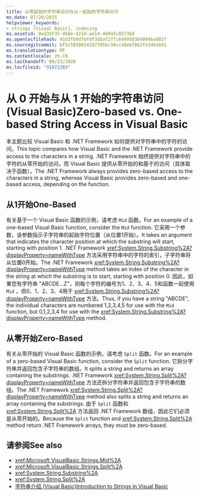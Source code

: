 ```yaml
---
title: 以零起始的字符串访问与以一起始的字符串访问
ms.date: 07/20/2015
helpviewer_keywords:
- strings [Visual Basic], indexing
ms.assetid: 0ed39f35-d68e-421d-ae14-460a5c0373b8
ms.openlocfilehash: 91d3fb9d7bfdf3d5af27fc6499583640946a802f
ms.sourcegitcommit: bf5c5850654187705bc94cc40ebfb62fe346ab02
ms.translationtype: MT
ms.contentlocale: zh-CN
ms.lasthandoff: 09/23/2020
ms.locfileid: "91072283"
---
```

# <a name="zero-based-vs-one-based-string-access-in-visual-basic"></a><span data-ttu-id="1f575-102">从 0 开始与从 1 开始的字符串访问 (Visual Basic)</span><span class="sxs-lookup"><span data-stu-id="1f575-102">Zero-based vs. One-based String Access in Visual Basic</span></span>

<span data-ttu-id="1f575-103">本主题比较 Visual Basic 和 .NET Framework 如何提供对字符串中的字符的访问。</span><span class="sxs-lookup"><span data-stu-id="1f575-103">This topic compares how Visual Basic and the .NET Framework provide access to the characters in a string.</span></span> <span data-ttu-id="1f575-104">.NET Framework 始终提供对字符串中的字符的从零开始的访问，而 Visual Basic 提供从零开始的和基于的访问（具体取决于函数）。</span><span class="sxs-lookup"><span data-stu-id="1f575-104">The .NET Framework always provides zero-based access to the characters in a string, whereas Visual Basic provides zero-based and one-based access, depending on the function.</span></span>  
  
## <a name="one-based"></a><span data-ttu-id="1f575-105">从1开始</span><span class="sxs-lookup"><span data-stu-id="1f575-105">One-Based</span></span>  

 <span data-ttu-id="1f575-106">有关基于一个 Visual Basic 函数的示例，请考虑 `Mid` 函数。</span><span class="sxs-lookup"><span data-stu-id="1f575-106">For an example of a one-based Visual Basic function, consider the `Mid` function.</span></span> <span data-ttu-id="1f575-107">它采用一个参数，该参数指示子字符串的起始字符位置（从位置1开始）。</span><span class="sxs-lookup"><span data-stu-id="1f575-107">It takes an argument that indicates the character position at which the substring will start, starting with position 1.</span></span> <span data-ttu-id="1f575-108">.NET Framework <xref:System.String.Substring%2A?displayProperty=nameWithType> 方法采用字符串中的字符的索引，子字符串将从位置0开始。</span><span class="sxs-lookup"><span data-stu-id="1f575-108">The .NET Framework <xref:System.String.Substring%2A?displayProperty=nameWithType> method takes an index of the character in the string at which the substring is to start, starting with position 0.</span></span> <span data-ttu-id="1f575-109">因此，如果您有字符串 "ABCDE...Z"，则每个字符的编号为1、2、3、4、5和函数一起使用 `Mid` ，但0、1、2、3、4用于 <xref:System.String.Substring%2A?displayProperty=nameWithType> 方法。</span><span class="sxs-lookup"><span data-stu-id="1f575-109">Thus, if you have a string "ABCDE", the individual characters are numbered 1,2,3,4,5 for use with the `Mid` function, but 0,1,2,3,4 for use with the <xref:System.String.Substring%2A?displayProperty=nameWithType> method.</span></span>  
  
## <a name="zero-based"></a><span data-ttu-id="1f575-110">从零开始</span><span class="sxs-lookup"><span data-stu-id="1f575-110">Zero-Based</span></span>  

 <span data-ttu-id="1f575-111">有关从零开始的 Visual Basic 函数的示例，请考虑 `Split` 函数。</span><span class="sxs-lookup"><span data-stu-id="1f575-111">For an example of a zero-based Visual Basic function, consider the `Split` function.</span></span> <span data-ttu-id="1f575-112">它拆分字符串并返回包含子字符串的数组。</span><span class="sxs-lookup"><span data-stu-id="1f575-112">It splits a string and returns an array containing the substrings.</span></span> <span data-ttu-id="1f575-113">.NET Framework <xref:System.String.Split%2A?displayProperty=nameWithType> 方法还拆分字符串并返回包含子字符串的数组。</span><span class="sxs-lookup"><span data-stu-id="1f575-113">The .NET Framework <xref:System.String.Split%2A?displayProperty=nameWithType> method also splits a string and returns an array containing the substrings.</span></span> <span data-ttu-id="1f575-114">由于 `Split` 函数和 <xref:System.String.Split%2A> 方法返回 .NET Framework 数组，因此它们必须是从零开始的。</span><span class="sxs-lookup"><span data-stu-id="1f575-114">Because the `Split` function and <xref:System.String.Split%2A> method return .NET Framework arrays, they must be zero-based.</span></span>  
  
## <a name="see-also"></a><span data-ttu-id="1f575-115">请参阅</span><span class="sxs-lookup"><span data-stu-id="1f575-115">See also</span></span>

- <xref:Microsoft.VisualBasic.Strings.Mid%2A>
- <xref:Microsoft.VisualBasic.Strings.Split%2A>
- <xref:System.String.Substring%2A>
- <xref:System.String.Split%2A>
- [<span data-ttu-id="1f575-116">字符串介绍 (Visual Basic)</span><span class="sxs-lookup"><span data-stu-id="1f575-116">Introduction to Strings in Visual Basic</span></span>](introduction-to-strings.md)
